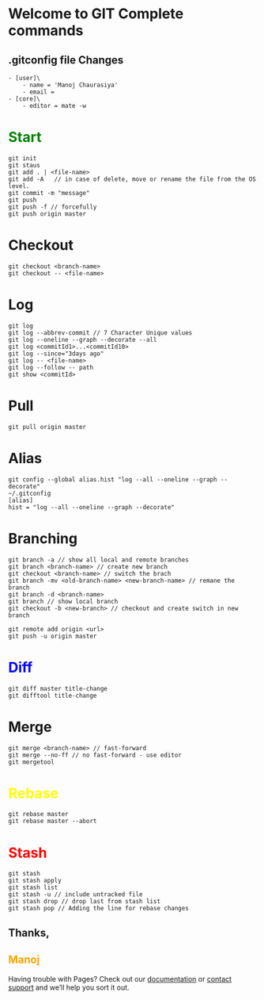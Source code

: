 # Welcome to GIT Complete commands

## .gitconfig file Changes

```
- [user]\
    - name = 'Manoj Chaurasiya'
    - email =
- [core]\
    - editor = mate -w
```

# <span style="color:green">Start</span>

```
git init
git staus
git add . | <file-name>
git add -A   // in case of delete, move or rename the file from the OS level.
git commit -m "message"
git push
git push -f // forcefully
git push origin master
```

# Checkout

```
git checkout <branch-name>
git checkout -- <file-name>
```

# Log

```
git log
git log --abbrev-commit // 7 Character Unique values
git log --oneline --graph --decorate --all
git log <commitId1>...<commitId10>
git log --since="3days ago"
git log -- <file-name>
git log --follow -- path
git show <commitId>
```

# Pull

```
git pull origin master
```

# Alias

```
git config --global alias.hist "log --all --oneline --graph --decorate"
~/.gitconfig
[alias]
hist = "log --all --oneline --graph --decorate"
```

# Branching

```
git branch -a // show all local and remote branches
git branch <branch-name> // create new branch
git checkout <branch-name> // switch the brach
git branch -mv <old-branch-name> <new-branch-name> // remane the branch
git branch -d <branch-name>
git branch // show local branch
git checkout -b <new-branch> // checkout and create switch in new branch

git remote add origin <url>
git push -u origin master
```

# <span style="color:blue">Diff</span>

```
git diff master title-change
git difftool title-change
```

# Merge

```
git merge <branch-name> // fast-forward
git merge --no-ff // no fast-forward - use editor
git mergetool
```

# <span style="color:yellow">Rebase</span>

```
git rebase master
git rebase master --abort
```

# <span style="color:red">Stash</span>

```
git stash
git stash apply
git stash list
git stash -u // include untracked file
git stash drop // drop last from stash list
git stash pop // Adding the line for rebase changes
```

## Thanks,

## <span style="color:orange"> Manoj </span>

Having trouble with Pages? Check out our [documentation](https://docs.github.com/categories/github-pages-basics/) or [contact support](https://support.github.com/contact) and we’ll help you sort it out.
